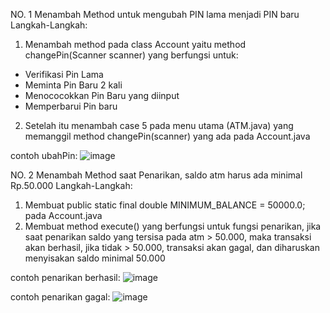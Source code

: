 NO. 1 Menambah Method untuk mengubah PIN lama menjadi PIN baru
Langkah-Langkah:
1. Menambah method pada class Account yaitu method changePin(Scanner scanner) yang berfungsi untuk:
- Verifikasi Pin Lama
- Meminta Pin Baru 2 kali
- Menococokkan Pin Baru yang diinput
- Memperbarui Pin baru
2. Setelah itu menambah case 5 pada menu utama (ATM.java) yang memanggil method changePin(scanner) yang ada pada Account.java

contoh ubahPin:
![image](https://github.com/user-attachments/assets/c795acf4-7858-43b8-b73a-57d99d7ecfc3)

NO. 2 Menambah Method saat Penarikan, saldo atm harus ada minimal Rp.50.000 
Langkah-Langkah:
1. Membuat public static final double MINIMUM_BALANCE = 50000.0; pada Account.java
2. Membuat method execute() yang berfungsi untuk fungsi penarikan, jika saat penarikan saldo yang tersisa pada atm > 50.000, maka transaksi akan berhasil, jika tidak > 50.000, transaksi akan gagal, dan diharuskan
menyisakan saldo minimal 50.000

contoh penarikan berhasil:
![image](https://github.com/user-attachments/assets/c60e39a2-3e86-4406-8b60-bed3a63a7789)

contoh penarikan gagal:
![image](https://github.com/user-attachments/assets/cc6fa61d-8ecd-4b18-b232-91f8e5388b39)
